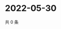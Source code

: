 # 2022-05-30

共 0 条

<!-- BEGIN WEIBO -->
<!-- 最后更新时间 Mon May 30 2022 00:22:26 GMT+0800 (China Standard Time) -->

<!-- END WEIBO -->
